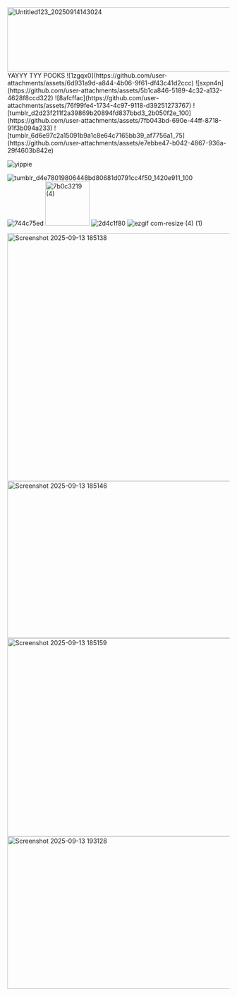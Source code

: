
<img width="551" height="146" alt="Untitled123_20250914143024" src="https://github.com/user-attachments/assets/f43d1600-9f3b-4c25-843b-c7c099c208d6" />
YAYYY TYY POOKS
![1zgqx0](https://github.com/user-attachments/assets/6d931a9d-a844-4b06-9f61-df43c41d2ccc)
![sxpn4n](https://github.com/user-attachments/assets/5b1ca846-5189-4c32-a132-4628f8ccd322)
![8afcffac](https://github.com/user-attachments/assets/76f99fe4-1734-4c97-9118-d39251273767)
![tumblr_d2d23f211f2a39869b20894fd837bbd3_2b050f2e_100](https://github.com/user-attachments/assets/7fb043bd-690e-44ff-8718-91f3b094a233)
![tumblr_6d6e97c2a15091b9a1c8e64c7165bb39_af7756a1_75](https://github.com/user-attachments/assets/e7ebbe47-b042-4867-936a-29f4603b842e)

![yippie](https://github.com/user-attachments/assets/3a603241-4224-4f3a-ad6d-ba400aadc891)

![tumblr_d4e78019806448bd80681d0791cc4f50_1420e911_100](https://github.com/user-attachments/assets/b165ce05-044c-469d-9f3e-5e3b97f1ddb5)
![744c75ed](https://github.com/user-attachments/assets/fc7a0518-eb0e-4935-a368-e70bed659dcc)
<img width="100" height="100" alt="7b0c3219 (4)" src="https://github.com/user-attachments/assets/99af9506-a8f9-4cfa-aa80-ac5808419746" />
![2d4c1f80](https://github.com/user-attachments/assets/6564793d-d82e-4c7c-9f0f-fc85223b2386)
![ezgif com-resize (4) (1)](https://github.com/user-attachments/assets/c96dafee-6bf8-4b73-a437-dee6c22a6c80)


<img width="689" height="562" alt="Screenshot 2025-09-13 185138" src="https://github.com/user-attachments/assets/3e42a70a-a73f-4699-b648-9f7d89260427" />

<img width="696" height="356" alt="Screenshot 2025-09-13 185146" src="https://github.com/user-attachments/assets/6c37af36-9728-4144-a90a-2efa9f6842e6" />
<img width="677" height="449" alt="Screenshot 2025-09-13 185159" src="https://github.com/user-attachments/assets/41bcc1c7-c00d-4975-a451-7a53e90d24c6" />
<img width="869" height="346" alt="Screenshot 2025-09-13 193128" src="https://github.com/user-attachments/assets/329d4eb9-9a54-478b-8393-97d218b14608" />
